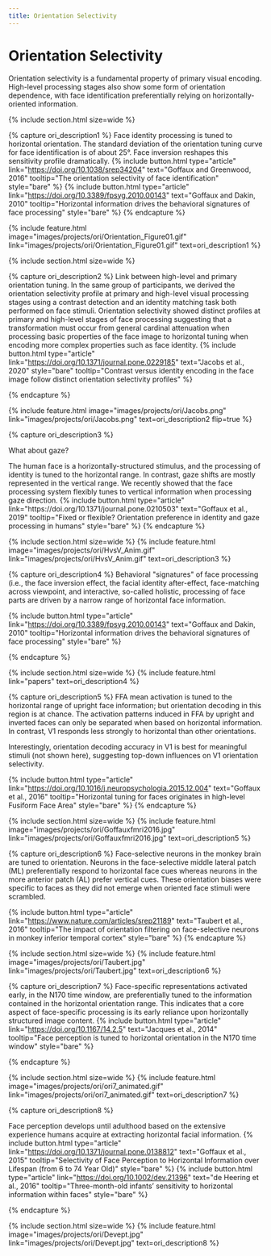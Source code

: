 ```yaml
---
title: Orientation Selectivity
---
```

# Orientation Selectivity

Orientation selectivity is a fundamental property of primary visual encoding. High-level processing stages also show some form of orientation dependence, with face identification preferentially relying on horizontally-oriented information. 

{% include section.html
  size=wide %}
  
{% capture ori_description1 %}
  Face identity processing is tuned to horizontal orientation. The standard deviation of the orientation tuning curve for face identification is of about 25°. Face inversion reshapes this sensitivity profile dramatically.
  {%
  include button.html
  type="article"
  link="https://doi.org/10.1038/srep34204"
  text="Goffaux and Greenwood, 2016"
  tooltip="The orientation selectivity of face identification"
  style="bare"
  %}
  {%
  include button.html
  type="article"
  link="https://doi.org/10.3389/fpsyg.2010.00143"
  text="Goffaux and Dakin, 2010"
  tooltip="Horizontal information drives the behavioral signatures of face processing"
  style="bare"
  %}
{% endcapture %}

{%
  include feature.html
  image="images/projects/ori/Orientation_Figure01.gif"
  link="images/projects/ori/Orientation_Figure01.gif"
  text=ori_description1
%}

{% include section.html 
  size=wide %}

{% capture ori_description2 %}
  Link between high-level and primary orientation tuning. In the same group of participants, we derived the orientation selectivity profile at primary and high-level visual processing stages using a contrast detection and an identity matching task both performed on face stimuli. Orientation selectivity showed distinct profiles at primary and high-level stages of face processing suggesting that a transformation must occur from general cardinal attenuation when processing basic properties of the face image to horizontal tuning when encoding more complex properties such as face identity.
  {%
  include button.html
  type="article"
  link="https://doi.org/10.1371/journal.pone.0229185"
  text="Jacobs et al., 2020"
  style="bare"
  tooltip="Contrast versus identity encoding in the face image follow distinct orientation selectivity profiles"
  %}

{% endcapture %}

{%
  include feature.html
  image="images/projects/ori/Jacobs.png"
  link="images/projects/ori/Jacobs.png"
  text=ori_description2
  flip=true
%}

{% capture ori_description3 %}
  <p> What about gaze? </p> 
  The human face is a horizontally-structured stimulus, and the processing of identity is tuned to the horizontal range. In contrast, gaze shifts are mostly represented in the vertical range. We recently showed that the face processing system flexibly tunes to vertical information when processing gaze direction. 
  {%
  include button.html
  type="article"
  link="https://doi.org/10.1371/journal.pone.0210503"
  text="Goffaux et al., 2019"
  tooltip="Fixed or flexible? Orientation preference in identity and gaze processing in humans"
  style="bare"
  %}
{% endcapture %}

{% include section.html
  size=wide %}
{%
  include feature.html
  image="images/projects/ori/HvsV_Anim.gif"
  link="images/projects/ori/HvsV_Anim.gif"
  text=ori_description3
  %}
 
{% capture ori_description4 %}
Behavioral "signatures" of face processing (i.e., the face inversion effect, the facial identity after-effect, face-matching across viewpoint, and interactive, so-called holistic, processing of face parts are driven by a narrow range of horizontal face information.

  {%
  include button.html
  type="article"
  link="https://doi.org/10.3389/fpsyg.2010.00143"
  text="Goffaux and Dakin, 2010"
  tooltip="Horizontal information drives the behavioral signatures of face processing"
  style="bare"
  %}
  
{% endcapture %}

{% include section.html
  size=wide %}
{%
  include feature.html
  link="papers"
  text=ori_description4
  %}

 {% capture ori_description5 %}
  FFA mean activation is tuned to the horizontal range of upright face information; but orientation decoding in this region is at chance. The activation patterns induced in FFA by upright and inverted faces can only be separated when based on horizontal information. In contrast, V1 responds less strongly to horizontal than other orientations. 
 <p> Interestingly, orientation decoding accuracy in V1 is best for meaningful stimuli (not shown here), suggesting top-down influences on V1 orientation selectivity.</p> 

  {%
  include button.html
  type="article"
  link="https://doi.org/10.1016/j.neuropsychologia.2015.12.004"
  text="Goffaux et al., 2016"
  tooltip="Horizontal tuning for faces originates in high-level Fusiform Face Area"
  style="bare"
  %}
{% endcapture %}

{% include section.html
  size=wide %}
{%
  include feature.html
  image="images/projects/ori/Goffauxfmri2016.jpg"
  link="images/projects/ori/Goffauxfmri2016.jpg"
  text=ori_description5
  %}


 {% capture ori_description6 %}
 Face-selective neurons in the monkey brain are tuned to orientation. Neurons in the face-selective middle lateral patch (ML) preferentially respond to horizontal face cues whereas neurons in the more anterior patch (AL) prefer vertical cues. These orientation biases were specific to faces as they did not emerge when oriented face stimuli were scrambled.

  {%
  include button.html
  type="article"
  link="https://www.nature.com/articles/srep21189"
  text="Taubert et al., 2016"
  tooltip="The impact of orientation filtering on face-selective neurons in monkey inferior temporal cortex"
  style="bare"
  %}
 {% endcapture %}
 
{% include section.html
  size=wide %}
{%
  include feature.html
  image="images/projects/ori/Taubert.jpg"
  link="images/projects/ori/Taubert.jpg"
  text=ori_description6
  %}
 
{% capture ori_description7 %}
  Face-specific representations activated early, in the N170 time window, are preferentially tuned to the information contained in the horizontal orientation range. This indicates that a core aspect of face-specific processing is its early reliance upon horizontally structured image content.
    {%
  include button.html
  type="article"
  link="https://doi.org/10.1167/14.2.5"
  text="Jacques et al., 2014"
  tooltip="Face perception is tuned to horizontal orientation in the N170 time window"
  style="bare"
  %}

{% endcapture %}
 
 {% include section.html
  size=wide %}
{%
  include feature.html
  image="images/projects/ori/ori7_animated.gif"
  link="images/projects/ori/ori7_animated.gif"
  text=ori_description7
  %}
  
  {% capture ori_description8 %}
  
 Face perception develops until adulthood based on the extensive experience humans acquire at extracting horizontal facial information.
  {%
  include button.html
  type="article"
  link="https://doi.org/10.1371/journal.pone.0138812"
  text="Goffaux et al., 2015"
  tooltip="Selectivity of Face Perception to Horizontal Information over Lifespan (from 6 to 74 Year Old)"
  style="bare"
  %}
  {%
  include button.html
  type="article"
  link="https://doi.org/10.1002/dev.21396"
  text="de Heering et al., 2016"
  tooltip="Three-month-old infants’ sensitivity to horizontal information within faces"
  style="bare"
  %}
  
{% endcapture %}

{% include section.html
  size=wide %}
{%
  include feature.html
  image="images/projects/ori/Devept.jpg"
  link="images/projects/ori/Devept.jpg"
  text=ori_description8
  %}
